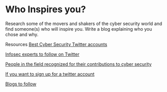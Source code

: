 # Who Inspires you?

Research some of the movers and shakers of the cyber security world and find someone(s) who will inspire you. Write a blog explaining who you chose and why.


Resources
[Best Cyber Security Twitter accounts](https://heimdalsecurity.com/blog/best-twitter-cybersec-accounts/)

[Infosec experts to follow on Twitter](https://reciprocitylabs.com/119-infosec-experts-you-should-follow-on-twitter-right-now/)

[People in the field recognized for their contributions to cyber security](https://www.isc2.org/News-and-Events/Press-Room/Posts/2017/12/13/ISC2-Names-EMEAs-Outstanding-Cybersecurity-Professionals)

[If you want to sign up for a twitter account](https://twitter.com/?lang=en)

[Blogs to follow](http://www.rasmussen.edu/degrees/technology/blog/top-cyber-security-blogs/)
